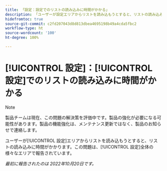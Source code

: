 ```yaml
---
title: 「設定：設定でのリストの読み込みに時間がかかる」
description: 「ユーザーが設定エリアからリストを読み込もうとすると、リストの読み込みに時間がかかります。この問題は、設定全体の様々なエリアで報告されています。
hidefromtoc: true
source-git-commit: c2fd207043d8d813dbea4695198b49a4cda5fbc2
workflow-type: ht
source-wordcount: '100'
ht-degree: 100%

---
```



# [!UICONTROL 設定]：[!UICONTROL 設定]でのリストの読み込みに時間がかかる

>[!NOTE]
>
>製品チームは現在、この問題の解決策を評価中です。製品の強化が必要になる可能性があります。製品の機能強化は、メンテナンス更新ではなく、製品のお知らせで連絡します。

ユーザーが[!UICONTROL 設定]エリアからリストを読み込もうとすると、リストの読み込みに時間がかかります。この問題は、[!UICONTROL 設定]全体の様々なエリアで報告されています。

_最初に報告されたのは 2022年10月20日です。_

